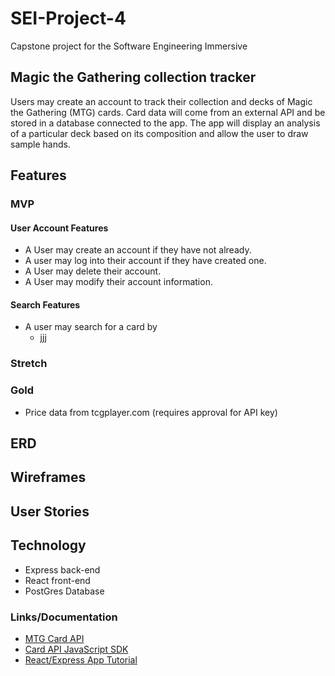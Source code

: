 # SEI-Project-4
Capstone project for the Software Engineering Immersive

## Magic the Gathering collection tracker
Users may create an account to track their collection and decks of Magic the Gathering (MTG) cards. Card data will come from an external API and be stored in a database connected to the app. The app will display an analysis of a particular deck based on its composition and allow the user to draw sample hands.

## Features
### MVP
#### User Account Features 
- A User may create an account if they have not already.
- A user may log into their account if they have created one.
- A User may delete their account.
- A User may modify their account information.

#### Search Features
- A user may search for a card by 
  - jjj


### Stretch




### Gold
- Price data from tcgplayer.com (requires approval for API key)




## ERD

## Wireframes


## User Stories


## Technology
- Express back-end
- React front-end
- PostGres Database


### Links/Documentation
- [MTG Card API](https://docs.magicthegathering.io/)
- [Card API JavaScript SDK](https://github.com/MagicTheGathering/mtg-sdk-javascript)
- [React/Express App Tutorial](https://www.freecodecamp.org/news/create-a-react-frontend-a-node-express-backend-and-connect-them-together-c5798926047c/)
